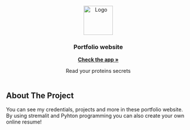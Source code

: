 <div id="top"></div>



<!-- PROJECT LOGO -->
<br />
<div align="center">
  <a href="https://github.com/othneildrew/Best-README-Template">
    <img src="protein_1axc.png" alt="Logo" width="80" height="80">
  </a>

  <h3 align="center">Portfolio website</h3>
  
  <a href="https://share.streamlit.io/gero1999/code/main/streamlit/resume/resume.py"><strong>Check the app »</strong></a>

  <p align="center">
    Read your proteins secrets
    <br />
    <br />
  </p>
</div>




<!-- ABOUT THE PROJECT -->
## About The Project

You can see my credentials, projects and more in these portfolio website. By using stremalit and Pyhton programming you can also create your own online resume!

